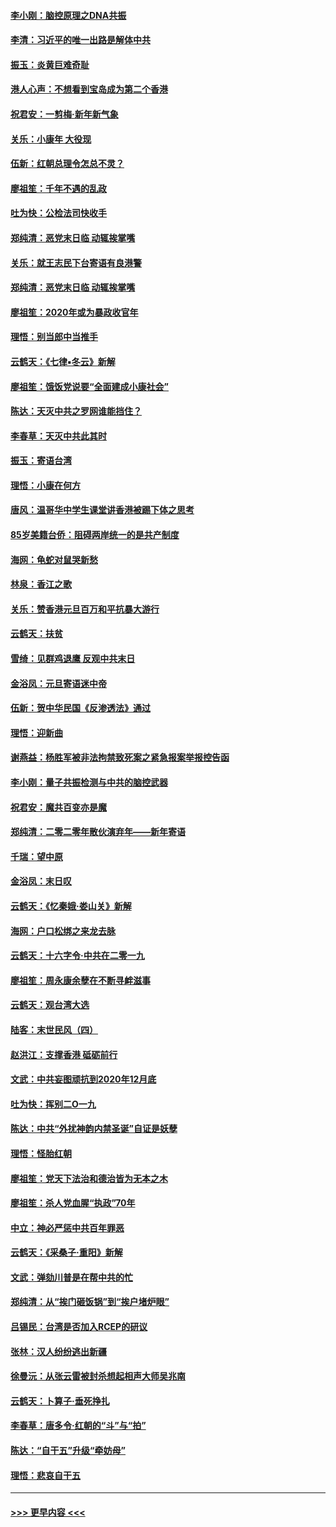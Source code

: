 #### [李小刚：脑控原理之DNA共振](../pages/nsc993/n11780962.md?t=01100933) 
#### [李清：习近平的唯一出路是解体中共](../pages/nsc993/n11780866.md?t=01100933) 
#### [振玉：炎黄巨难奇耻](../pages/nsc993/n11779632.md?t=01100933) 
#### [港人心声：不想看到宝岛成为第二个香港](../pages/nsc993/n11778817.md?t=01100933) 
#### [祝君安：一剪梅‧新年新气象](../pages/nsc993/n11776340.md?t=01100933) 
#### [关乐：小康年 大役现](../pages/nsc993/n11774213.md?t=01100933) 
#### [伍新：红朝总理令怎总不灵？](../pages/nsc993/n11770813.md?t=01100933) 
#### [廖祖笙：千年不遇的乱政](../pages/nsc993/n11770373.md?t=01100933) 
#### [吐为快：公检法司快收手](../pages/nsc993/n11770359.md?t=01100933) 
#### [郑纯清：恶党末日临 动辄挨掌嘴](../pages/nsc993/n11769912.md?t=01100933) 
#### [关乐：就王志民下台寄语有良港警](../pages/nsc993/n11769903.md?t=01100933) 
#### [郑纯清：恶党末日临 动辄挨掌嘴](../pages/nsc993/n11769356.md?t=01100933) 
#### [廖祖笙：2020年或为暴政收官年](../pages/nsc993/n11768216.md?t=01100933) 
#### [理悟：别当郎中当推手](../pages/nsc993/n11768243.md?t=01100933) 
#### [云鹤天：《七律▪冬云》新解](../pages/nsc993/n11768204.md?t=01100933) 
#### [廖祖笙：饿饭党说要“全面建成小康社会”](../pages/nsc993/n11767482.md?t=01100933) 
#### [陈达：天灭中共之罗网谁能挡住？](../pages/nsc993/n11767465.md?t=01100933) 
#### [李春草：天灭中共此其时](../pages/nsc993/n11767452.md?t=01100933) 
#### [振玉：寄语台湾](../pages/nsc993/n11767432.md?t=01100933) 
#### [理悟：小康在何方](../pages/nsc993/n11767394.md?t=01100933) 
#### [唐风：温哥华中学生课堂讲香港被踢下体之思考](../pages/nsc993/n11766848.md?t=01100933) 
#### [85岁美籍台侨：阻碍两岸统一的是共产制度](../pages/nsc993/n11765043.md?t=01100933) 
#### [海网：龟蛇对鼠哭新愁](../pages/nsc993/n11764895.md?t=01100933) 
#### [林泉：香江之歌](../pages/nsc993/n11764415.md?t=01100933) 
#### [关乐：赞香港元旦百万和平抗暴大游行](../pages/nsc993/n11764382.md?t=01100933) 
#### [云鹤天：扶贫](../pages/nsc993/n11764245.md?t=01100933) 
#### [雪绮：见群鸡退鹰  反观中共末日](../pages/nsc993/n11762112.md?t=01100933) 
#### [金浴凤：元旦寄语迷中帝](../pages/nsc993/n11761788.md?t=01100933) 
#### [伍新：贺中华民国《反渗透法》通过](../pages/nsc993/n11761994.md?t=01100933) 
#### [理悟：迎新曲](../pages/nsc993/n11761152.md?t=01100933) 
#### [谢燕益：杨胜军被非法拘禁致死案之紧急报案举报控告函](../pages/nsc993/n11756134.md?t=01100933) 
#### [李小刚：量子共振检测与中共的脑控武器](../pages/nsc993/n11754518.md?t=01100933) 
#### [祝君安：魔共百变亦是魔](../pages/nsc993/n11754469.md?t=01100933) 
#### [郑纯清：二零二零年散伙演弃年——新年寄语](../pages/nsc993/n11754195.md?t=01100933) 
#### [千瑞：望中原](../pages/nsc993/n11754159.md?t=01100933) 
#### [金浴凤：末日叹](../pages/nsc993/n11752359.md?t=01100933) 
#### [云鹤天：《忆秦娥‧娄山关》新解](../pages/nsc993/n11752348.md?t=01100933) 
#### [海网：户口松绑之来龙去脉](../pages/nsc993/n11752328.md?t=01100933) 
#### [云鹤天：十六字令‧中共在二零一九](../pages/nsc993/n11752305.md?t=01100933) 
#### [廖祖笙：周永康余孽在不断寻衅滋事](../pages/nsc993/n11751013.md?t=01100933) 
#### [云鹤天：观台湾大选](../pages/nsc993/n11751007.md?t=01100933) 
#### [陆客：末世民风（四）](../pages/nsc993/n11749203.md?t=01100933) 
#### [赵洪江：支撑香港 砥砺前行](../pages/nsc993/n11748482.md?t=01100933) 
#### [文武：中共妄图顽抗到2020年12月底](../pages/nsc993/n11748446.md?t=01100933) 
#### [吐为快：挥别二O一九](../pages/nsc993/n11748411.md?t=01100933) 
#### [陈达：中共“外扰神韵内禁圣诞”自证是妖孽](../pages/nsc993/n11748226.md?t=01100933) 
#### [理悟：怪胎红朝](../pages/nsc993/n11748206.md?t=01100933) 
#### [廖祖笙：党天下法治和德治皆为无本之木](../pages/nsc993/n11748135.md?t=01100933) 
#### [廖祖笙：杀人党血腥“执政”70年](../pages/nsc993/n11745144.md?t=01100933) 
#### [中立：神必严惩中共百年罪恶](../pages/nsc993/n11744970.md?t=01100933) 
#### [云鹤天：《采桑子‧重阳》新解](../pages/nsc993/n11744948.md?t=01100933) 
#### [文武：弹劾川普是在帮中共的忙](../pages/nsc993/n11744758.md?t=01100933) 
#### [郑纯清：从“挨门砸饭锅”到“挨户堵炉眼”](../pages/nsc993/n11744745.md?t=01100933) 
#### [吕锡民：台湾是否加入RCEP的研议](../pages/nsc993/n11744701.md?t=01100933) 
#### [张林：汉人纷纷逃出新疆](../pages/nsc993/n11743530.md?t=01100933) 
#### [徐曼沅：从张云雷被封杀想起相声大师吴兆南](../pages/nsc993/n11741816.md?t=01100933) 
#### [云鹤天：卜算子‧垂死挣扎](../pages/nsc993/n11739956.md?t=01100933) 
#### [李春草：唐多令‧红朝的“斗”与“拍”](../pages/nsc993/n11739830.md?t=01100933) 
#### [陈达：“自干五”升级“牵妨母”](../pages/nsc993/n11739724.md?t=01100933) 
#### [理悟：悲哀自干五](../pages/nsc993/n11739547.md?t=01100933) 

----
#### [ >>> 更早内容 <<< ](../indexes/nsc993-earlier.md)
